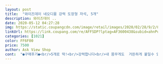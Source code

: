 ```yaml
---
layout: post 
title:  "와이즈데이 네오디뮴 강력 도장형 자석, 5개" 
description: 와이즈데이 ..
date: 2020-05-12 04:27:28 
img: https://static.coupangcdn.com/image/retail/images/2020/02/28/9/2/84a50fb3-2be3-437c-8958-fcd4008dbc72.jpg 
linkUrl: https://link.coupang.com/re/AFFSDP?lptag=AF3600438&subid=ahnPublicAsk&pageKey=1300991010&itemId=2314735671&vendorItemId=70311477886&traceid=V0-113-178245a18ceee7c9 
categories: [1021] 
color: FF6F00 
price: 7500 
author: Ask View Shop 
cont:  "●구매후기●<br/>5개로 딱!<br/>강력합니다<br/>내 몸무게도  거뜬하게 붙일수 있을  듯,,,,<br/>네오디뮴의 강력함을 알기에 샀어요.<br/><br/>마스크정리랑 집에있는바구니까지<br/>비싸고 투박하지만<br/>사용하는데<br/>어린이집 안내문 붙이기에 짱이에요!!<br/>예전에 동그란 원형은 떼어내려면 냉장고 가로 가져와야만<br/>와♡<br/>완전강추입니다!!<br/>자석 붙는곳 어디든  붙혀놓고<br/>쪼끄만한게 자력이아주 굳이에요!<br/>탈착이 가능해서 매우 불편했었거든요.<br/><br/>" 
---
```

